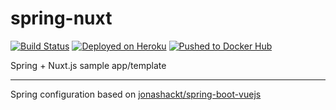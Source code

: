 # spring-nuxt
[![Build Status](https://travis-ci.com/ToasteR1032/spring-nuxt.svg?branch=master)](https://travis-ci.com/ToasteR1032/spring-nuxt)
[![Deployed on Heroku](https://img.shields.io/badge/heroku-deployed-blueviolet.svg?logo=heroku)](https://spring-nuxt.herokuapp.com/)
[![Pushed to Docker Hub](https://img.shields.io/badge/docker_hub-released-blue.svg?logo=docker)](https://hub.docker.com/r/toaster1032/spring-nuxt)

Spring + Nuxt.js sample app/template

---

Spring configuration based on [jonashackt/spring-boot-vuejs](https://github.com/jonashackt/spring-boot-vuejs/)
